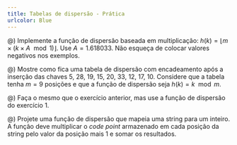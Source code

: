 ```yaml
---
title: Tabelas de dispersão - Prática
urlcolor: Blue
---
```


@) Implemente a função de dispersão baseada em multiplicação: $h(k) = \left \lfloor m \times (k \times A \mod 1) \right \rfloor$. Use $A = 1.618033$. Não esqueça de colocar valores negativos nos exemplos.

@) Mostre como fica uma tabela de dispersão com encadeamento após a inserção das chaves 5, 28, 19, 15, 20, 33, 12, 17, 10. Considere que a tabela tenha $m = 9$ posições e que a função de dispersão seja $h(k) = k \mod m$.

@) Faça o mesmo que o exercício anterior, mas use a função de dispersão do exercício 1.

@) Projete uma função de dispersão que mapeia uma string para um inteiro. A função deve multiplicar o _code point_ armazenado em cada posição da string pelo valor da posição mais 1 e somar os resultados.

<!--
@) Implemente o TAD Dicionário usando tabela de dispersão com sondagem linear.
-->

